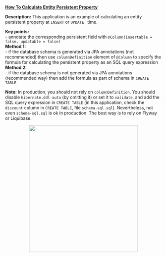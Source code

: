 **[How To Calculate Entity Persistent Property](https://github.com/AnghelLeonard/Hibernate-SpringBoot/tree/master/HibernateSpringBootCalculateProperty)**
 
**Description:** This application is an example of calculating an entity persistent property at `INSERT` or `UPDATE ` time. 

**Key points:**\
     - annotate the corresponding persistent field with `@Column(insertable = false, updatable = false)`\
**Method 1:**\
     - if the database schema is generated via JPA annotations (not recommended) then use `columnDefinition` element of `@Column` to specify the formula for calculating the persistent property as an SQL query expression\
**Method 2:**\
     - if the database schema is not generated via JPA annotations (recommended way) then add the formula as part of schema in `CREATE TABLE`
     
**Note:** In production, you should not rely on `columnDefinition`. You should disable `hibernate.ddl-auto` (by omitting it) or set it to `validate`, and add the SQL query expression in `CREATE TABLE` (in this application, check the `discount` column in `CREATE TABLE`, file `schema-sql.sql`). Nevertheless, not even `schema-sql.sql` is ok in production. The best way is to rely on Flyway or Liquibase.
         
<a href="https://leanpub.com/java-persistence-performance-illustrated-guide"><p align="center"><img src="https://github.com/AnghelLeonard/Hibernate-SpringBoot/blob/master/Java%20Persistence%20Performance%20Illustrated%20Guide.jpg" height="410" width="350"/></p></a>

